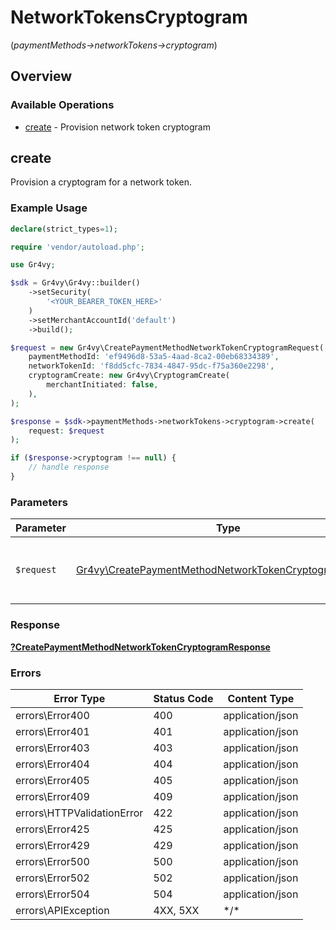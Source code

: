 # NetworkTokensCryptogram
(*paymentMethods->networkTokens->cryptogram*)

## Overview

### Available Operations

* [create](#create) - Provision network token cryptogram

## create

Provision a cryptogram for a network token.

### Example Usage

```php
declare(strict_types=1);

require 'vendor/autoload.php';

use Gr4vy;

$sdk = Gr4vy\Gr4vy::builder()
    ->setSecurity(
        '<YOUR_BEARER_TOKEN_HERE>'
    )
    ->setMerchantAccountId('default')
    ->build();

$request = new Gr4vy\CreatePaymentMethodNetworkTokenCryptogramRequest(
    paymentMethodId: 'ef9496d8-53a5-4aad-8ca2-00eb68334389',
    networkTokenId: 'f8dd5cfc-7834-4847-95dc-f75a360e2298',
    cryptogramCreate: new Gr4vy\CryptogramCreate(
        merchantInitiated: false,
    ),
);

$response = $sdk->paymentMethods->networkTokens->cryptogram->create(
    request: $request
);

if ($response->cryptogram !== null) {
    // handle response
}
```

### Parameters

| Parameter                                                                                                           | Type                                                                                                                | Required                                                                                                            | Description                                                                                                         |
| ------------------------------------------------------------------------------------------------------------------- | ------------------------------------------------------------------------------------------------------------------- | ------------------------------------------------------------------------------------------------------------------- | ------------------------------------------------------------------------------------------------------------------- |
| `$request`                                                                                                          | [Gr4vy\CreatePaymentMethodNetworkTokenCryptogramRequest](../../CreatePaymentMethodNetworkTokenCryptogramRequest.md) | :heavy_check_mark:                                                                                                  | The request object to use for the request.                                                                          |

### Response

**[?CreatePaymentMethodNetworkTokenCryptogramResponse](../../CreatePaymentMethodNetworkTokenCryptogramResponse.md)**

### Errors

| Error Type                 | Status Code                | Content Type               |
| -------------------------- | -------------------------- | -------------------------- |
| errors\Error400            | 400                        | application/json           |
| errors\Error401            | 401                        | application/json           |
| errors\Error403            | 403                        | application/json           |
| errors\Error404            | 404                        | application/json           |
| errors\Error405            | 405                        | application/json           |
| errors\Error409            | 409                        | application/json           |
| errors\HTTPValidationError | 422                        | application/json           |
| errors\Error425            | 425                        | application/json           |
| errors\Error429            | 429                        | application/json           |
| errors\Error500            | 500                        | application/json           |
| errors\Error502            | 502                        | application/json           |
| errors\Error504            | 504                        | application/json           |
| errors\APIException        | 4XX, 5XX                   | \*/\*                      |